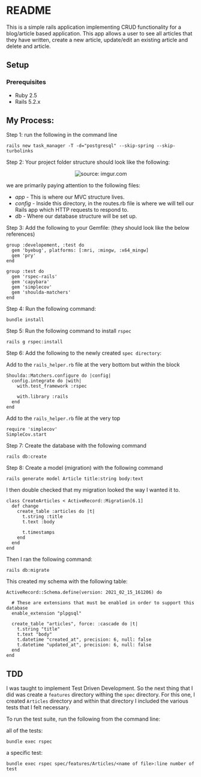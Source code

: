 # README

This is a simple rails application implementing CRUD functionality for a blog/article based application. This app allows a user to see all articles that they have written, create a new article, update/edit an existing article and delete and article.  

## Setup

### Prerequisites

- Ruby 2.5
- Rails 5.2.x

## My Process:

Step 1: run the following in the command line

```
rails new task_manager -T -d="postgresql" --skip-spring --skip-turbolinks
```
Step 2: Your project folder structure should look like the following:

<p align="center">
  <img src="https://i.imgur.com/dHXvRD4.png?1" title="source: imgur.com" />
</p>

we are primarily paying attention to the following files:
* *app* - This is where our MVC structure lives.
* *config* - Inside this directory, in the routes.rb file is where we will tell our Rails app which HTTP requests to respond to.
* *db* - Where our database structure will be set up.

Step 3: Add the following to your Gemfile: (they should look like the below references)

```
group :developement, :test do
  gem 'byebug', platforms: [:mri, :mingw, :x64_mingw]
  gem 'pry'
end

group :test do
  gem 'rspec-rails'
  gem 'capybara'
  gem 'simplecov'
  gem 'shoulda-matchers'
end
```

Step 4: Run the following command:

```
bundle install
```

Step 5: Run the following command to install `rspec`

```
rails g rspec:install
```

Step 6: Add the following to the newly created `spec directory`:

Add to the `rails_helper.rb` file at the very bottom but within the block

```
Shoulda::Matchers.configure do |config|
  config.integrate do |with|
    with.test_framework :rspec

    with.library :rails
  end
end
```
  
Add to the `rails_helper.rb` file at the very top

```
require 'simplecov'
SimpleCov.start
```

Step 7: Create the database with the following command

```
rails db:create
```

Step 8: Create a model (migration) with the following command

```
rails generate model Article title:string body:text
```

I then double checked that my migration looked the way I wanted it to. 

```
class CreateArticles < ActiveRecord::Migration[6.1]
  def change
    create_table :articles do |t|
      t.string :title
      t.text :body

      t.timestamps
    end
  end
end
```

Then I ran the following command:

```
rails db:migrate
```

This created my schema with the following table:

```
ActiveRecord::Schema.define(version: 2021_02_15_161206) do

  # These are extensions that must be enabled in order to support this database
  enable_extension "plpgsql"

  create_table "articles", force: :cascade do |t|
    t.string "title"
    t.text "body"
    t.datetime "created_at", precision: 6, null: false
    t.datetime "updated_at", precision: 6, null: false
  end
end
```

## TDD

I was taught to implement Test Driven Development. So the next thing that I did was create a `features` directory withing the `spec` directory. For this one, I created `Articles` directory and within that directory I included the various tests that I felt necessary. 

To run the test suite, run the following from the command line:

all of the tests:

```
bundle exec rspec
```

a specific test:

```
bundle exec rspec spec/features/Articles/<name of file>:line number of test
```
